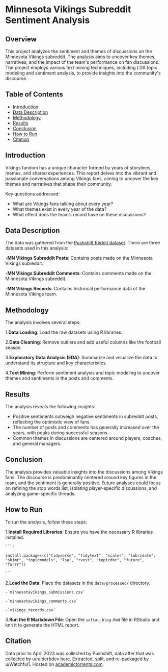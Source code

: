 # Minnesota Vikings Subreddit Sentiment Analysis

## Overview

This project analyzes the sentiment and themes of discussions on the Minnesota Vikings subreddit. The analysis aims to uncover key themes, narratives, and the impact of the team's performance on fan discussions. The project employs various text mining techniques, including LDA topic modeling and sentiment analysis, to provide insights into the community's discourse.

## Table of Contents

- [Introduction](#introduction)
- [Data Description](#data-description)
- [Methodology](#methodology)
- [Results](#results)
- [Conclusion](#conclusion)
- [How to Run](#how-to-run)
- [Citation](#citation)

## Introduction

Vikings fandom has a unique character formed by years of storylines, memes, and shared experiences. This report delves into the vibrant and passionate conversations among Vikings fans, aiming to uncover the key themes and narratives that shape their community.

Key questions addressed:

- What are Vikings fans talking about every year?
- What themes exist in every year of the data?
- What effect does the team’s record have on these discussions?

## Data Description

The data was gathered from the [Pushshift Reddit dataset](https://www.reddit.com/r/pushshift/comments/1akrhg3/separate_dump_files_for_the_top_40k_subreddits/). There are three datasets used in this analysis:

-**MN Vikings Subreddit Posts**: Contains posts made on the Minnesota Vikings subreddit.

-**MN Vikings Subreddit Comments**: Contains comments made on the Minnesota Vikings subreddit.

-**MN Vikings Records**: Contains historical performance data of the Minnesota Vikings team.

## Methodology

The analysis involves several steps:

1.**Data Loading**: Load the raw datasets using R libraries.

2.**Data Cleaning**: Remove outliers and add useful columns like the football season.

3.**Exploratory Data Analysis (EDA)**: Summarize and visualize the data to understand its structure and key characteristics.

4.**Text Mining**: Perform sentiment analysis and topic modeling to uncover themes and sentiments in the posts and comments.

## Results

The analysis reveals the following insights:

- Positive sentiments outweigh negative sentiments in subreddit posts, reflecting the optimistic view of fans.
- The number of posts and comments has generally increased over the years, with peaks during successful seasons.
- Common themes in discussions are centered around players, coaches, and general managers.

## Conclusion

The analysis provides valuable insights into the discussions among Vikings fans. The discourse is predominantly centered around key figures in the team, and the sentiment is generally positive. Future analyses could focus on refining the stop words list, isolating player-specific discussions, and analyzing game-specific threads.

## How to Run

To run the analysis, follow these steps:

1.**Install Required Libraries**: Ensure you have the necessary R libraries installed.

    ```r

    install.packages(c("tidyverse", "tidytext", "scales", "lubridate", "skimr", "topicmodels", "lsa", "rvest", "topicdoc", "future", "furrr"))

    ```

2.**Load the Data**: Place the datasets in the `data/processed/` directory.

    -`minnesotavikings_submissions.csv`

    -`minnesotavikings_comments.csv`

    -`vikings_records.csv`

3.**Run the R Markdown File**: Open the `soltau_blog.Rmd` file in RStudio and knit it to generate the HTML report.

## Citation

Data prior to April 2023 was collected by Pushshift, data after that was collected by u/raiderbdev [here](https://www.reddit.com/user/raiderbdev). Extracted, split, and re-packaged by u/Watchful1. Hosted on [academictorrents.com](https://academictorrents.com).
